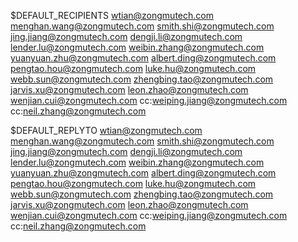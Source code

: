 $DEFAULT_RECIPIENTS
wtian@zongmutech.com
menghan.wang@zongmutech.com
smith.shi@zongmutech.com
jing.jiang@zongmutech.com
dengji.li@zongmutech.com
lender.lu@zongmutech.com
weibin.zhang@zongmutech.com
yuanyuan.zhu@zongmutech.com
albert.ding@zongmutech.com
pengtao.hou@zongmutech.com
luke.hu@zongmutech.com
webb.sun@zongmutech.com
zhengbing.tao@zongmutech.com
jarvis.xu@zongmutech.com
leon.zhao@zongmutech.com
wenjian.cui@zongmutech.com
cc:weiping.jiang@zongmutech.com
cc:neil.zhang@zongmutech.com



$DEFAULT_REPLYTO
wtian@zongmutech.com
menghan.wang@zongmutech.com
smith.shi@zongmutech.com
jing.jiang@zongmutech.com
dengji.li@zongmutech.com
lender.lu@zongmutech.com
weibin.zhang@zongmutech.com
yuanyuan.zhu@zongmutech.com
albert.ding@zongmutech.com
pengtao.hou@zongmutech.com
luke.hu@zongmutech.com
webb.sun@zongmutech.com
zhengbing.tao@zongmutech.com
jarvis.xu@zongmutech.com
leon.zhao@zongmutech.com
wenjian.cui@zongmutech.com
cc:weiping.jiang@zongmutech.com
cc:neil.zhang@zongmutech.com
